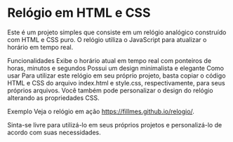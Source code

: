 # Relógio em HTML e CSS
Este é um projeto simples que consiste em um relógio analógico construído com HTML e CSS puro. O relógio utiliza o JavaScript para atualizar o horário em tempo real.

Funcionalidades
Exibe o horário atual em tempo real com ponteiros de horas, minutos e segundos
Possui um design minimalista e elegante
Como usar
Para utilizar este relógio em seu próprio projeto, basta copiar o código HTML e CSS do arquivo index.html e style.css, respectivamente, para seus próprios arquivos. Você também pode personalizar o design do relógio alterando as propriedades CSS.

Exemplo
Veja o relógio em ação https://fillmes.github.io/relogio/.

Sinta-se livre para utilizá-lo em seus próprios projetos e personalizá-lo de acordo com suas necessidades.
